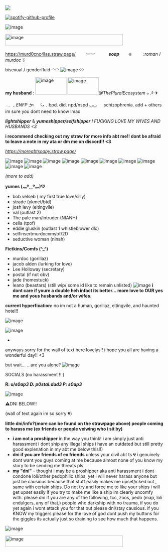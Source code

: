 ## 
![](https://komarev.com/ghpvc/?username=p0staldud3-username&label=stalkers+count)


[![spotify-github-profile](https://spotify-github-profile.kittinanx.com/api/view?uid=31txs26qxzmv5k2hq2exzfeknuoe&cover_image=true&theme=novatorem&show_offline=true&background_color=121212&interchange=false&bar_color=bdc100&bar_color_cover=true)](https://github.com/kittinan/spotify-github-profile)

![image](https://github.com/user-attachments/assets/922e0f35-22fb-4d6c-8bb4-ca95cb89d341)


<img width="375" height="36" alt="image" src="https://github.com/user-attachments/assets/12c8dcc9-b538-4e41-80d0-131f47c95053" />


https://murd0cnc4las.straw.page/
　　𓎢𓎡　　　***soap***　　☣︎　           　
     :*roman*   / 
     *murdoc*   ᛝ


bisexual / genderfluid 
◠◠   ![image](https://github.com/user-attachments/assets/409803d2-3c1c-4c94-850e-3bba7ab25b62)      ୨୧         

**my husband** : <img width="99" height="56" alt="image" src="https://github.com/user-attachments/assets/9f74cae0-a589-461e-90e9-02e2e5456bba" /> <img width="99" height="55" alt="image" src="https://github.com/user-attachments/assets/a84779a9-8c77-465a-86aa-07f8a5578183" />*@ThePluralEcosystem*        ๑    .࿔ ✈︎  
         𓂃
         ﹑*ENFP*  ౨ৎ
　   ⤿﹒bpd. did. npd/nspd ◡◡
　     schizophrenia. add + others im sure you dont need to know lmao


***lightshipper*** & 
***yumeshipper/selfshipper***
*I FUCKING LOVE MY WIVES AND HUSBANDS <3*



****i recommend checking out my straw for more info abt me!! dont be afraid to leave a note in my ata or dm me on discord!! <3****

*https://moreabtsoapy.straw.page/*

![image](https://github.com/user-attachments/assets/56beee04-d4df-476e-ae48-6dc4f7f737a0) ![image](https://github.com/user-attachments/assets/55323953-6fc4-4474-8194-32007eb491b3) ![image](https://github.com/user-attachments/assets/dd94bd96-e1a4-48cb-a88d-16c388ca8304) ![image](https://github.com/user-attachments/assets/6be28319-b8c4-42c2-8556-6a2a388a0a0b) ![image](https://github.com/user-attachments/assets/c2eb3a62-01a4-4ed5-b18e-312e4a217dd0) ![image](https://github.com/user-attachments/assets/7f91ef91-39d6-4897-9057-379369c61af3) ![image](https://github.com/user-attachments/assets/8e8bc9a9-2529-4487-950c-95d016f8590e) ![image](https://github.com/user-attachments/assets/6d23f169-25ec-418f-956b-d6ecd1e6cc5c) ![image](https://github.com/user-attachments/assets/16ab4ed5-f7dd-4cc6-9607-75a388c0e6f3) ![image](https://github.com/user-attachments/assets/1d1e1b38-7814-4abc-8728-157074f73f8c)






 *(more to add)*




**yumes (灬º‿º灬)♡**
- bob velseb ( my first true love/silly)
- strade (ykmet/btd) 
- josh levy (eltingvile)
- val (outlast 2)
- The pale man/intruder (NIANH) 
-  celia (tpof)
- eddie gluskin (outlast 1 whistleblower dlc)
- selfinsertmurdocxmybf/2D
- seductive woman (ninah)

**Fictkins/Comfs (^_^)**
- murdoc (gorillaz)
- jacob alden (lurking for love)
- Lee Holloway (secretary)
- postal (if not obv)
- jade (homestuck)
- leano (beastars)
(still wip/ some id like to remain unlisted)
![image](https://github.com/user-attachments/assets/0d9958b1-f490-4ab1-837b-57d9ed326777)
**i dont care if youre a double heh infact its better... more love to OUR yes me and yous husbands and/or wifes.**



**current hyperfixation:** no im not a human, gorillaz, eltingvile, and haunted hotel!!

![image](https://github.com/user-attachments/assets/58eb5bc1-f082-4f84-bdfb-38804926736c)




![image](https://github.com/user-attachments/assets/ecffeebc-c0eb-40c2-b718-41eebf1a26ce)


-
anyways sorry for the wall of text here lovelys!! i hope you all are having a wonderful day!! <3

but wait...
...are you alone?
![image](https://github.com/user-attachments/assets/8ba22ac3-b869-4c7e-aee8-3ef3f40fcfdb)


SOCIALS (no harassment !! )

**R: u/_s0ap3
D: p0stal.dud3
P: s0ap3_** 

![image](https://github.com/user-attachments/assets/ecffeebc-c0eb-40c2-b718-41eebf1a26ce)


⚠️DNI BELOW!! 

 (wall of text again im so sorry 💔)

****little dni/info?(more can be found on the strawpage above) people coming to harass me (ex friends or people veiwing who i sit by)****
 - **i am not a proshipper** in the way you think! i am simply just anti harassment i dont ship any illegal ships i have an outdated but still pretty good explenation in my abt me below this!!) 
 - **dni if you are friends of ex friends** unless your civil abt ts 💔 i genuinely dont want you guys coming at me because almost none of you know my story to be sending me threats pls
 - **my "dni"** - thought i may be a proshipper aka anti harassment i dont condone loli/other pedophilic ships, yet i will never harass anyone but just be causious because that stuff easily makes me upset/icked out , same with certain ships. Do not try and force me to like your ships i will get upset easily if you try to make me like a ship im clearly uncomfy with.
please dni if you are any of the following, tcc, zoos, pedo (map, loli endulgers, any of that,) people who darkship with no trauma, if you do yet again i wont attack you for that but please dni/stay causious. if you KNOW my triggers please for the love of god dont push my buttons for the giggles its actually just so draining to see how much that happens.

![image](https://github.com/user-attachments/assets/f6d88551-1512-4cf7-a576-712122025c34)

<img width="375" height="36" alt="image" src="https://github.com/user-attachments/assets/12c8dcc9-b538-4e41-80d0-131f47c95053" />

